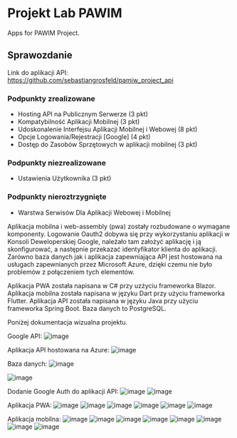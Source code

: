 # Projekt Lab PAWIM
Apps for PAWIM Project.

## Sprawozdanie

Link do aplikacji API: https://github.com/sebastiangrosfeld/pamiw_project_api

### Podpunkty zrealizowane
* Hosting API na Publicznym Serwerze (3 pkt)
* Kompatybilność Aplikacji Mobilnej (3 pkt)
* Udoskonalenie Interfejsu Aplikacji Mobilnej i Webowej (8 pkt)
* Opcje Logowania/Rejestracji [Google] (4 pkt)
* Dostęp do Zasobów Sprzętowych w aplikacji mobilnej (3 pkt)

### Podpunkty niezrealizowane
* Ustawienia Użytkownika (3 pkt)

### Podpunkty nieroztrzygnięte
* Warstwa Serwisów Dla Aplikacji Webowej i Mobilnej

Aplikacja mobilna i web-assembly (pwa) zostały rozbudowane o wymagane komponenty.
Logowanie Oauth2 dobywa się przy wykorzystaniu aplikacji w Konsoli Deweloperskiej Google,
należało tam założyć aplikację i ją skonfigurować, a następnie przekazać identyfikator klienta do aplikacji.
Zarówno baza danych jak i aplikacja zapewniająca API jest hostowana na usługach zapewnianych przez Microsoft Azure,
dzięki czemu nie było problemów z połączeniem tych elementów.

Aplikacja PWA została napisana w C# przy uzżyciu frameworka Blazor.
Aplikacja mobilna została napisana w języku Dart przy użyciu frameworka Flutter.
Aplikacja API została napisana w języku Java przy użyciu frameworka Spring Boot.
Baza danych to PostgreSQL.

Poniżej dokumentacja wizualna projektu.

Google API:
![image](https://github.com/sebastiangrosfeld/pawim_project_apps/assets/95347931/1d014508-eb03-4584-ad3e-7e296cbab0b3)

Aplikacja API hostowana na Azure:
![image](https://github.com/sebastiangrosfeld/pawim_project_apps/assets/95347931/c925f2c6-c64a-4e2e-ac83-f5365a08ee7d)

Baza danych:
![image](https://github.com/sebastiangrosfeld/pawim_project_apps/assets/95347931/7303b92f-1b5b-4f32-a5f7-8738583e328d)

![image](https://github.com/sebastiangrosfeld/pawim_project_apps/assets/95347931/157f2f37-6727-4257-a7b9-c0cc72e369d9)

Dodanie Google Auth do aplikacji API:
![image](https://github.com/sebastiangrosfeld/pawim_project_apps/assets/95347931/b19b51e3-e1c4-4ccf-a1fd-46f88b8646f4)
![image](https://github.com/sebastiangrosfeld/pawim_project_apps/assets/95347931/1939f3cc-19aa-4a1d-8cc2-01f262c4e519)

Aplikacja PWA:
![image](https://github.com/sebastiangrosfeld/pawim_project_apps/assets/95347931/b688d48d-9bd9-46c8-8e86-6a63ab5dea51)
![image](https://github.com/sebastiangrosfeld/pawim_project_apps/assets/95347931/e839ff56-e083-4bc9-846f-0d5cd37d61aa)
![image](https://github.com/sebastiangrosfeld/pawim_project_apps/assets/95347931/6d51a910-6f2e-4799-9260-6a388d9cbe80)
![image](https://github.com/sebastiangrosfeld/pawim_project_apps/assets/95347931/8bfc7f87-1c19-4b0b-bf19-18a01bf359e8)
![image](https://github.com/sebastiangrosfeld/pawim_project_apps/assets/95347931/52620b7e-b96b-4aa1-884d-f3b1de899bdf)
![image](https://github.com/sebastiangrosfeld/pawim_project_apps/assets/95347931/ee9d2bc1-01cd-4ad3-95ce-d0ba06a9b9cc)

Aplikacja mobilna:
![image](https://github.com/sebastiangrosfeld/pawim_project_apps/assets/95347931/6e618ad8-0ae2-49d7-ba56-c87fab85b829)
![image](https://github.com/sebastiangrosfeld/pawim_project_apps/assets/95347931/9af05343-32b8-477c-9eeb-f22b7dbd8e3b)
![image](https://github.com/sebastiangrosfeld/pawim_project_apps/assets/95347931/aeb60a52-a8a8-4c5f-9483-0b27c01e7a1d)
![image](https://github.com/sebastiangrosfeld/pawim_project_apps/assets/95347931/0dce1603-d49d-4aa0-bade-ed090252718d)
![image](https://github.com/sebastiangrosfeld/pawim_project_apps/assets/95347931/80757e05-7134-422a-9696-54c7785d3994)
![image](https://github.com/sebastiangrosfeld/pawim_project_apps/assets/95347931/583a096d-0f2d-438d-9d63-faa92e64a4a9)
![image](https://github.com/sebastiangrosfeld/pawim_project_apps/assets/95347931/69c67861-d8ad-4383-b47c-a5362f746435)
![image](https://github.com/sebastiangrosfeld/pawim_project_apps/assets/95347931/1feb4aa6-37f6-4c4b-a001-a1ae3dbc3611)





